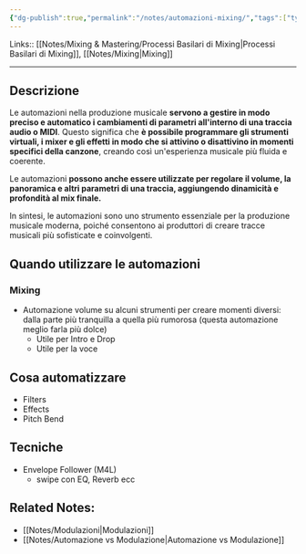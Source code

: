 ```yaml
---
{"dg-publish":true,"permalink":"/notes/automazioni-mixing/","tags":["type/note"]}
---
```


Links:: [[Notes/Mixing & Mastering/Processi Basilari di Mixing\|Processi Basilari di Mixing]], [[Notes/Mixing\|Mixing]]

---
## Descrizione

Le automazioni nella produzione musicale **servono a gestire in modo preciso e automatico i cambiamenti di parametri all'interno di una traccia audio o MIDI**. Questo significa che **è possibile programmare gli strumenti virtuali, i mixer e gli effetti in modo che si attivino o disattivino in momenti specifici della canzone**, creando così un'esperienza musicale più fluida e coerente. 

Le automazioni **possono anche essere utilizzate per regolare il volume, la panoramica e altri parametri di una traccia, aggiungendo dinamicità e profondità al mix finale.** 

In sintesi, le automazioni sono uno strumento essenziale per la produzione musicale moderna, poiché consentono ai produttori di creare tracce musicali più sofisticate e coinvolgenti.

## Quando utilizzare le automazioni

### Mixing

- Automazione volume su alcuni strumenti per creare momenti diversi: dalla parte più tranquilla a quella più rumorosa (questa automazione meglio farla più dolce)
	- Utile per Intro e Drop
	- Utile per la voce

## Cosa automatizzare

- Filters
- Effects
- Pitch Bend

## Tecniche

- Envelope Follower (M4L)
	- swipe con EQ, Reverb ecc


## Related Notes:

- [[Notes/Modulazioni\|Modulazioni]]
- [[Notes/Automazione vs Modulazione\|Automazione vs Modulazione]]